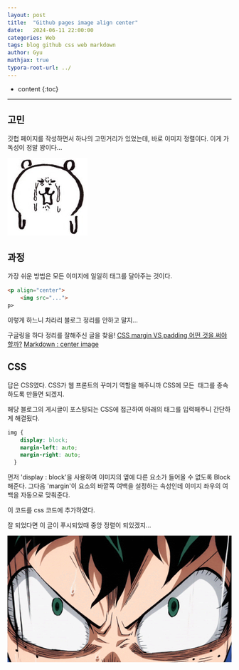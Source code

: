 ```yaml
---
layout: post
title:  "Github pages image align center"
date:   2024-06-11 22:00:00
categories: Web
tags: blog github css web markdown
author: Gyu
mathjax: true
typora-root-url: ../
---
```


* content
{:toc}



---
## 고민

깃헙 페이지를 작성하면서 하나의 고민거리가 있었는데, 바로 이미지 정렬이다.
이게 가독성이 정말 꽝이다...

![image-20240612180330056](/assets/images/2024-06-11-image-align/image-20240612180330056.png)

## 과정

가장 쉬운 방법은 모든 이미지에 일일히 태그를 달아주는 것이다.

```markdown
<p align="center">
    <img src="...">
p>
```

이렇게 하느니 차라리 블로그 정리를 안하고 말지...

구글링을 하다 정리를 잘해주신 글을 찾음!
[CSS margin VS padding 어떤 것을 써야할까?](https://blog.naver.com/leesd88/220677131069)
[Markdown : center image](https://dev.to/bdavidxyz/markdown-center-image-39j1)



## CSS

답은 CSS였다. CSS가 웹 프론트의 꾸미기 역할을 해주니까 CSS에 모든 <image> 태그를 종속하도록 만들면 되겠지.

해당 블로그의 게시글이 포스팅되는 CSS에 접근하여 아래의 태그를 입력해주니 간단하게 해결됬다.

```css
img {
    display: block;
    margin-left: auto;
    margin-right: auto;
  }
```

먼저 'display : block'을 사용하여 이미지의 옆에 다른 요소가 들어올 수 없도록 Block 해준다.
그다음 'margin'이 요소의 바깥쪽 여백을 설정하는 속성인데 이미지 좌우의 여백을 자동으로 맞춰준다.

이 코드를 css 코드에 추가하였다.

잘 되었다면 이 글이 푸시되었때 중앙 정렬이 되있겠지...

![deku](/assets/images/2024-06-11-image-align/deku.gif)
